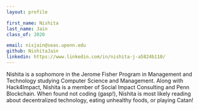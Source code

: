 ```yaml
---
layout: profile

first_name: Nishita
last_name: Jain
class_of: 2020

email: nisjain@seas.upenn.edu
github: NishitaJain
linkedin: https://www.linkedin.com/in/nishita-j-a5824b110/
---
```


Nishita is a sophomore in the Jerome Fisher Program in Management and Technology studying Computer Science and Management. Along with Hack4Impact, Nishita is a member of Social Impact Consulting and Penn Blockchain. When found not coding (gasp!), Nishita is most likely reading about decentralized technology, eating unhealthy foods, or playing Catan!
